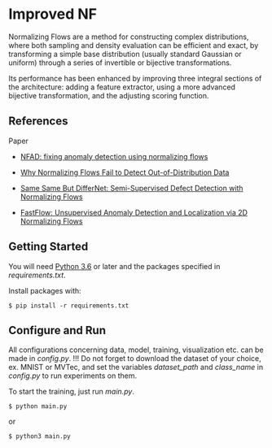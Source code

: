 # Improved NF

Normalizing Flows are a method for constructing complex distributions, where both sampling and density evaluation can be efficient and exact, by transforming a simple base distribution (usually standard Gaussian or uniform) through a series of invertible or bijective transformations. 

Its performance has been enhanced  by improving three integral sections of the architecture: adding a feature extractor, using a more advanced bijective transformation, and the adjusting scoring function.

## References

Paper

- [NFAD: fixing anomaly detection using normalizing flows](https://arxiv.org/pdf/1912.09323.pdf)
- [Why Normalizing Flows Fail to Detect Out-of-Distribution Data](https://proceedings.neurips.cc/paper/2020/file/ecb9fe2fbb99c31f567e9823e884dbec-Paper.pdf)

- [Same Same But DifferNet: Semi-Supervised Defect Detection with Normalizing Flows](
  https://arxiv.org/abs/2008.12577)
- [FastFlow: Unsupervised Anomaly Detection and Localization via 2D Normalizing Flows](https://arxiv.org/pdf/2111.07677.pdf)



## Getting Started

You will need [Python 3.6](https://www.python.org/downloads) or later and the packages specified in _requirements.txt_.

Install packages with:

```
$ pip install -r requirements.txt
```

## Configure and Run

All configurations concerning data, model, training, visualization etc. can be made in _config.py_. !!! Do not forget to download the dataset of your choice, ex. MNIST or MVTec, and set the variables _dataset_path_ and _class_name_ in _config.py_ to run experiments on them.

To start the training, just run _main.py_.

```
$ python main.py
```

or

```
$ python3 main.py
```
